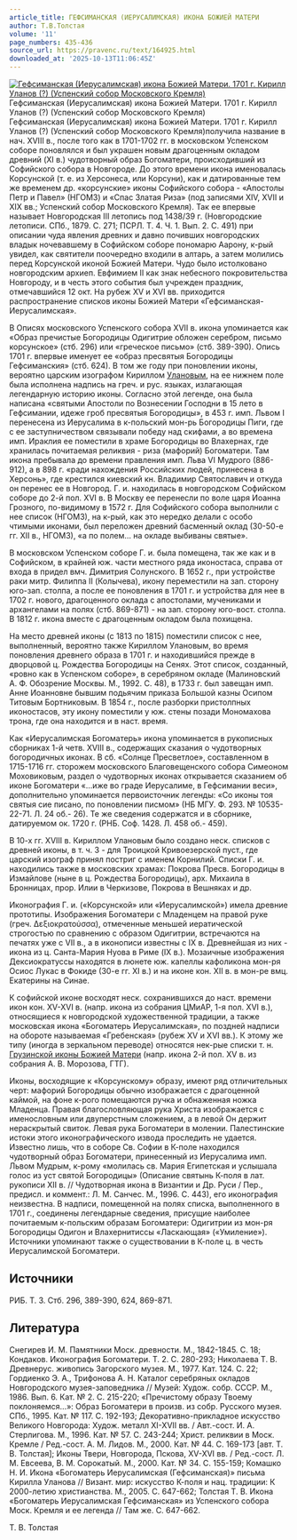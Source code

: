 ```yaml
---
article_title: ГЕФСИМАНСКАЯ (ИЕРУСАЛИМСКАЯ) ИКОНА БОЖИЕЙ МАТЕРИ
author: Т.В.Толстая
volume: '11'
page_numbers: 435-436
source_url: https://pravenc.ru/text/164925.html
downloaded_at: '2025-10-13T11:06:45Z'
---
```


[![Гефсиманская (Иерусалимская) икона Божией Матери. 1701 г. Кирилл Уланов (?) (Успенский собор Московского Кремля)](https://pravenc.ru/data/757/468/1234/i200.jpg "Кликните для увеличения картинки")](https://pravenc.ru/data/757/468/1234/i400.jpg)Гефсиманская (Иерусалимская) икона Божией Матери. 1701 г. Кирилл Уланов (?) (Успенский собор Московского Кремля)  
Гефсиманская (Иерусалимская) икона Божией Матери. 1701 г. Кирилл Уланов (?) (Успенский собор Московского Кремля)получила название в нач. XVIII в., после того как в 1701-1702 гг. в московском Успенском соборе поновлялся и был украшен новым драгоценным окладом древний (XI в.) чудотворный образ Богоматери, происходивший из Софийского собора в Новгороде. До этого времени икона именовалась Корсунской (т. е. из Херсонеса, или Корсуни), как и датированные тем же временем др. «корсунские» иконы Софийского собора - «Апостолы Петр и Павел» (НГОМЗ) и «Спас Златая Риза» (под записями XIV, XVII и XIX вв.; Успенский собор Московского Кремля). Так ее впервые называет Новгородская III летопись под 1438/39 г. (Новгородские летописи. СПб., 1879. С. 271; ПСРЛ. Т. 4. Ч. 1. Вып. 2. С. 491) при описании чуда явления древних и давно почивших новгородских владык ночевавшему в Софийском соборе пономарю Аарону, к-рый увидел, как святители поочередно входили в алтарь, а затем молились перед Корсунской иконой Божией Матери. Чудо было истолковано новгородским архиеп. Евфимием II как знак небесного покровительства Новгороду, и в честь этого события был учрежден праздник, отмечавшийся 12 окт. На рубеж XV и XVI вв. приходится распространение списков иконы Божией Матери «Гефсиманская-Иерусалимская».

В Описях московского Успенского собора XVII в. икона упоминается как «Образ пречистые Богородицы Одигитрие обложен серебром, письмо корсунское» (стб. 296) или «греческое письмо» (стб. 389-390). Опись 1701 г. впервые именует ее «образ пресвятыя Богородицы Гефсиманския» (стб. 624). В том же году при поновлении иконы, вероятно царским изографом Кириллом [Улановым](https://pravenc.ru/text/Улановым.html), на ее нижнем поле была исполнена надпись на греч. и рус. языках, излагающая легендарную историю иконы. Согласно этой легенде, она была написана «святыми Апостоли по Вознесении Господни в 15 лето в Гефсимании, идеже гроб пресвятыя Богородицы», в 453 г. имп. Львом I перенесена из Иерусалима в к-польский мон-рь Богородицы Пиги, где с ее заступничеством связывали победу над скифами, а во времена имп. Ираклия ее поместили в храме Богородицы во Влахернах, где хранилась почитаемая реликвия - риза (мафорий) Богоматери. Там икона пребывала до времени правления имп. Льва VI Мудрого (886-912), а в 898 г. «ради нахождения Российских людей, принесена в Херсонь», где крестился киевский кн. Владимир Святославич и откуда он перенес ее в Новгород. Г. и. находилась в новгородском Софийском соборе до 2-й пол. XVI в. В Москву ее перенесли по воле царя Иоанна Грозного, по-видимому в 1572 г. Для Софийского собора выполнили с нее список (НГОМЗ), на к-рый, как это нередко делали с особо чтимыми иконами, был переложен древний басменный оклад (30-50-е гг. XII в., НГОМЗ), «а по полем… на окладе выбиваны святые».

В московском Успенском соборе Г. и. была помещена, так же как и в Софийском, в крайней юж. части местного ряда иконостаса, справа от входа в придел вмч. Димитрия Солунского. В 1652 г., при устройстве раки митр. Филиппа II (Колычева), икону переместили на зап. сторону юго-зап. столпа, а после ее поновления в 1701 г. и устройства для нее в 1702 г. нового, драгоценного оклада с апостолами, мучениками и архангелами на полях (стб. 869-871) - на зап. сторону юго-вост. столпа. В 1812 г. икона вместе с драгоценным окладом была похищена.

На место древней иконы (с 1813 по 1815) поместили список с нее, выполненный, вероятно также Кириллом Улановым, во время поновления древнего образа в 1701 г. и находившийся прежде в дворцовой ц. Рождества Богородицы на Сенях. Этот список, созданный, «ровно как в Успенском соборе», в серебряном окладе (Малиновский А. Ф. Обозрение Москвы. М., 1992. С. 48), в 1733 г. был завещан имп. Анне Иоанновне бывшим подьячим приказа Большой казны Осипом Титовым Бортниковым. В 1854 г., после разборки пристолпных иконостасов, эту икону поместили у юж. стены позади Мономахова трона, где она находится и в наст. время.

Как «Иерусалимская Богоматерь» икона упоминается в рукописных сборниках 1-й четв. XVIII в., содержащих сказания о чудотворных богородичных иконах. В сб. «Солнце Пресветлое», составленном в 1715-1716 гг. сторожем московского Благовещенского собора Симеоном Моховиковым, раздел о чудотворных иконах открывается сказанием об иконе Богоматери «…иже во граде Иерусалиме, в Гефсимании веси», дополнительно упоминается первоисточник легенды: «Со иконы тоя святыя сие писано, по поновлении писмом» (НБ МГУ. Ф. 293. № 10535-22-71. Л. 24 об.- 26). Те же сведения содержатся и в сборнике, датируемом ок. 1720 г. (РНБ. Соф. 1428. Л. 458 об.- 459).

В 10-х гг. XVIII в. Кириллом Улановым было создано неск. списков с древней иконы, в т. ч. 3 - для Троицкой Кривоезерской пуст., где царский изограф принял постриг с именем Корнилий. Списки Г. и. находились также в московских храмах: Покрова Пресв. Богородицы в Измайлове (ныне в ц. Рождества Богородицы), арх. Михаила в Бронницах, прор. Илии в Черкизове, Покрова в Вешняках и др.

Иконография Г. и. («Корсунской» или «Иерусалимской») имела древние прототипы. Изображения Богоматери с Младенцем на правой руке (греч. Δεξιοκρατούσσα), отмеченные меньшей иератической строгостью по сравнению с образом Одигитрии, встречаются на печатях уже с VII в., а в иконописи известны с IX в. Древнейшая из них - икона из ц. Санта-Мария Нуова в Риме (IX в.). Мозаичные изображения Дексиократусcы находятся в люнете юж. капеллы кафоликона мон-ря Осиос Лукас в Фокиде (30-е гг. XI в.) и на иконе кон. XII в. в мон-ре вмц. Екатерины на Синае.

К софийской иконе восходят неск. сохранившихся до наст. времени икон кон. XV-XVI в. (напр. икона из собрания ЦМиАР, 1-я пол. XVI в.), относящиеся к новгородской художественной традиции, а также московская икона «Богоматерь Иерусалимская», по поздней надписи на обороте называемая «Гребенская» (рубеж XV и XVI вв.). К этому же типу (иногда в зеркальном переводе) относятся нек-рые списки т. н. [Грузинской иконы Божией Матери](<https://pravenc.ru/text/Грузинской иконы Божией Матери.html>) (напр. икона 2-й пол. XV в. из собрания А. В. Морозова, ГТГ).

Иконы, восходящие к «Корсунскому» образу, имеют ряд отличительных черт: мафорий Богородицы обычно изображается с драгоценной каймой, на фоне к-рого помещаются ручка и обнаженная ножка Младенца. Правая благословляющая рука Христа изображается с именословным или двуперстным сложением, а в левой Он держит нераскрытый свиток. Левая рука Богоматери в молении. Палестинские истоки этого иконографического извода проследить не удается. Известно лишь, что в соборе Св. Софии в К-поле находился чудотворный образ Богоматери, принесенный из Иерусалима имп. Львом Мудрым, к-рому «молилась св. Мария Египетская и услышала голос из уст святой Богородицы» (Описание святынь К-поля в лат. рукописи XII в. // Чудотворная икона в Византии и Др. Руси / Пер., предисл. и коммент.: Л. М. Санчес. М., 1996. С. 443), его иконография неизвестна. В надписи, помещенной на полях списка, выполненного в 1701 г., соединены легендарные сведения, присущие наиболее почитаемым к-польским образам Богоматери: Одигитрии из мон-ря Богородицы Одигон и Влахернитиссы «Ласкающая» («Умиление»). Источники упоминают также о существовании в К-поле ц. в честь Иерусалимской Богоматери.

## Источники

РИБ. Т. 3. Стб. 296, 389-390, 624, 869-871.

## Литература

Снегирев И. М. Памятники Моск. древности. М., 1842-1845. С. 18; Кондаков. Иконография Богоматери. Т. 2. С. 280-293; Николаева Т. В. Древнерус. живопись Загорского музея. М., 1977. Кат. 124. С. 22; Гордиенко Э. А., Трифонова А. Н. Каталог серебряных окладов Новгородского музея-заповедника // Музей: Худож. собр. СССР. М., 1986. Вып. 6. Кат. № 2. С. 215-220; «Пречистому образу Твоему поклоняемся…»: Образ Богоматери в произв. из собр. Русского музея. СПб., 1995. Кат. № 117. С. 192-193; Декоративно-прикладное искусство Великого Новгорода: Худож. металл XI-XVII вв. / Авт.-сост. И. А. Стерлигова. М., 1996. Кат. № 57. С. 243-244; Христ. реликвии в Моск. Кремле / Ред.-сост. А. М. Лидов. М., 2000. Кат. № 44. С. 169-173 [авт. Т. В. Толстая]; Иконы Твери, Новгорода, Пскова, XV-XVI вв. / Ред.-сост. Л. М. Евсеева, В. М. Сорокатый. М., 2000. Кат. № 34. С. 155-159; Комашко Н. И. Икона «Богоматерь Иерусалимская (Гефсиманская)» письма Кирилла Уланова // Визант. мир: искусство К-поля и нац. традиции: К 2000-летию христианства. М., 2005. С. 647-662; Толстая Т. В. Икона «Богоматерь Иерусалимская Гефсиманская» из Успенского собора Моск. Кремля и ее легенда // Там же. С. 647-662.

Т. В. Толстая
